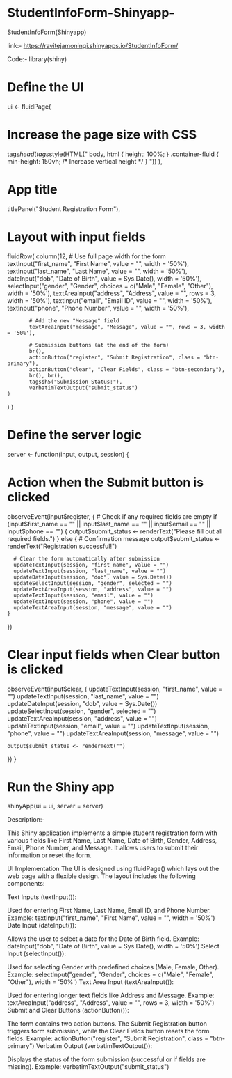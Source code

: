 # StudentInfoForm-Shinyapp-  
StudentInfoForm(Shinyapp)

link:- https://ravitejamoningi.shinyapps.io/StudentInfoForm/  



Code:-
library(shiny)

# Define the UI
ui <- fluidPage(
  
  # Increase the page size with CSS
  tags$head(
    tags$style(HTML("
      body, html {
        height: 100%;
      }
      .container-fluid {
        min-height: 150vh; /* Increase vertical height */
      }
    "))
  ),
  
  # App title
  titlePanel("Student Registration Form"),
  
  # Layout with input fields
  fluidRow(
    column(12,  # Use full page width for the form
           textInput("first_name", "First Name", value = "", width = '50%'),
           textInput("last_name", "Last Name", value = "", width = '50%'),
           dateInput("dob", "Date of Birth", value = Sys.Date(), width = '50%'),
           selectInput("gender", "Gender", choices = c("Male", "Female", "Other"), width = '50%'),
           textAreaInput("address", "Address", value = "", rows = 3, width = '50%'),
           textInput("email", "Email ID", value = "", width = '50%'),
           textInput("phone", "Phone Number", value = "", width = '50%'),
           
           # Add the new "Message" field
           textAreaInput("message", "Message", value = "", rows = 3, width = '50%'),
           
           # Submission buttons (at the end of the form)
           br(),
           actionButton("register", "Submit Registration", class = "btn-primary"),
           actionButton("clear", "Clear Fields", class = "btn-secondary"),
           br(), br(),
           tags$h5("Submission Status:"),
           verbatimTextOutput("submit_status")
    )
  )
)

# Define the server logic
server <- function(input, output, session) {
  
  # Action when the Submit button is clicked
  observeEvent(input$register, {
    # Check if any required fields are empty
    if (input$first_name == "" || input$last_name == "" || input$email == "" || input$phone == "") {
      output$submit_status <- renderText("Please fill out all required fields.")
    } else {
      # Confirmation message
      output$submit_status <- renderText("Registration successful!")
      
      # Clear the form automatically after submission
      updateTextInput(session, "first_name", value = "")
      updateTextInput(session, "last_name", value = "")
      updateDateInput(session, "dob", value = Sys.Date())
      updateSelectInput(session, "gender", selected = "")
      updateTextAreaInput(session, "address", value = "")
      updateTextInput(session, "email", value = "")
      updateTextInput(session, "phone", value = "")
      updateTextAreaInput(session, "message", value = "")
    }
  })
  
  # Clear input fields when Clear button is clicked
  observeEvent(input$clear, {
    updateTextInput(session, "first_name", value = "")
    updateTextInput(session, "last_name", value = "")
    updateDateInput(session, "dob", value = Sys.Date())
    updateSelectInput(session, "gender", selected = "")
    updateTextAreaInput(session, "address", value = "")
    updateTextInput(session, "email", value = "")
    updateTextInput(session, "phone", value = "")
    updateTextAreaInput(session, "message", value = "")
    
    output$submit_status <- renderText("")
  })
}

# Run the Shiny app
shinyApp(ui = ui, server = server)


Description:-

This Shiny application implements a simple student registration form with various fields like First Name, Last Name, Date of Birth, Gender, Address, Email, Phone Number, and Message. It allows users to submit their information or reset the form.

UI Implementation
The UI is designed using fluidPage() which lays out the web page with a flexible design. The layout includes the following components:

Text Inputs (textInput()):

Used for entering First Name, Last Name, Email ID, and Phone Number.
Example: textInput("first_name", "First Name", value = "", width = '50%')
Date Input (dateInput()):

Allows the user to select a date for the Date of Birth field.
Example: dateInput("dob", "Date of Birth", value = Sys.Date(), width = '50%')
Select Input (selectInput()):

Used for selecting Gender with predefined choices (Male, Female, Other).
Example: selectInput("gender", "Gender", choices = c("Male", "Female", "Other"), width = '50%')
Text Area Input (textAreaInput()):

Used for entering longer text fields like Address and Message.
Example: textAreaInput("address", "Address", value = "", rows = 3, width = '50%')
Submit and Clear Buttons (actionButton()):

The form contains two action buttons. The Submit Registration button triggers form submission, while the Clear Fields button resets the form fields.
Example: actionButton("register", "Submit Registration", class = "btn-primary")
Verbatim Output (verbatimTextOutput()):

Displays the status of the form submission (successful or if fields are missing).
Example: verbatimTextOutput("submit_status")
